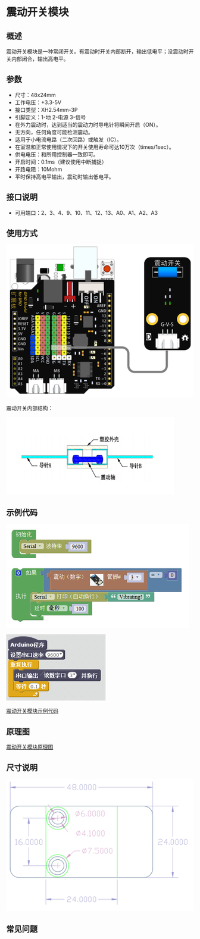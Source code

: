 # 震动开关模块

## 概述

震动开关模块是一种常闭开关。有震动时开关内部断开，输出低电平；没震动时开关内部闭合，输出高电平。

## 参数

* 尺寸：48x24mm
* 工作电压：+3.3-5V
* 接口类型：XH2.54mm-3P
* 引脚定义：1-地 2-电源 3-信号
* 在外力震动时，达到适当的震动力时导电针将瞬间开启（ON）。
* 无方向，任何角度可能检测震动。
* 适用于小电流电路（二次回路）或触发（IC）。
* 在室温和正常使用情况下的开关使用寿命可达10万次（times/1sec）。
* 供电电压：和所用控制器一致即可。
* 开启时间：0.1ms（建议使用中断捕捉）
* 开路电阻：10Mohm
* 平时保持高电平输出，震动时输出低电平。

## 接口说明

* 可用端口：2、3、4、9、10、11、12、13、A0、A1、A2、A3

## 使用方式

![](../../.gitbook/assets/arduino-17.png)

震动开关内部结构：

![](../../.gitbook/assets/arduino-45.png)

## 示例代码

![](../../.gitbook/assets/arduino-79.png)

![](../../.gitbook/assets/arduino-46.png)

[震动开关模块示例代码](http://www.haohaodada.com/show.php?id=956409)

## 原理图

[震动开关模块原理图](https://github.com/Haohaodada-official/docs/blob/master/jiao-xue-chan-pin/pdf/yuan-li-tu/%E9%9C%87%E5%8A%A8%E5%BC%80%E5%85%B3%E6%A8%A1%E5%9D%97.pdf)

## 尺寸说明

![](../../.gitbook/assets/arduino-01.png)

## 常见问题

